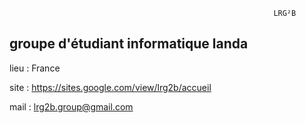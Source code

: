                                                                LRG²B
groupe d'étudiant informatique landa
--------------------------------------------------------------------------------------------------------
lieu :  France

site :  https://sites.google.com/view/lrg2b/accueil

mail :  lrg2b.group@gmail.com
